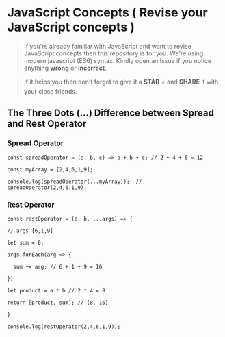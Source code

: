 # JavaScript Concepts ( Revise your JavaScript concepts )

> If you're already familiar with JavaScript and want to revise JavaScript concepts then this repository is for you. We're using modern javascript (ES6) syntax. Kindly open an Issue if you notice anything **wrong** or **Incorrect**. 

> If it helps you then don't forget to give it a **STAR** ⭐️ and **SHARE** it with your close friends. 

## The Three Dots (...) Difference between Spread and Rest Operator 

### Spread Operator

`const spreadOperator = (a, b, c) => a + b + c; // 2 + 4 + 6 = 12`

`const myArray = [2,4,6,1,9];`

`console.log(spreadOperator(...myArray));  // spreadOperator(2,4,6,1,9);`



### Rest Operator

`const restOperator = (a, b, ...args) => {`

`// args [6,1,9]`

`let sum = 0;`

`args.forEach(arg => {`

 `  sum += arg; // 6 + 1 + 9 = 16`
   
`})`

`let product = a * b // 2 * 4 = 8`

`return [product, sum]; // [8, 16]`

`}`


`console.log(restOperator(2,4,6,1,9));`
